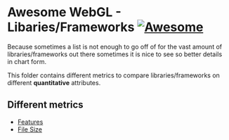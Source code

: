 # Awesome WebGL - Libaries/Frameworks [![Awesome](https://cdn.rawgit.com/sindresorhus/awesome/d7305f38d29fed78fa85652e3a63e154dd8e8829/media/badge.svg)](https://github.com/sindresorhus/awesome)

Because sometimes a list is not enough to go off of for the vast amount of libraries/frameworks out there sometimes it is nice to see so better details in chart form.

This folder contains different metrics to compare libraries/frameworks on different **quantitative** attributes.

## Different metrics
* [Features](https://github.com/sjfricke/awesome-webgl/blob/master/Libraries/Features.md)
* [File Size](https://github.com/sjfricke/awesome-webgl/blob/master/Libraries/File_Size.md)